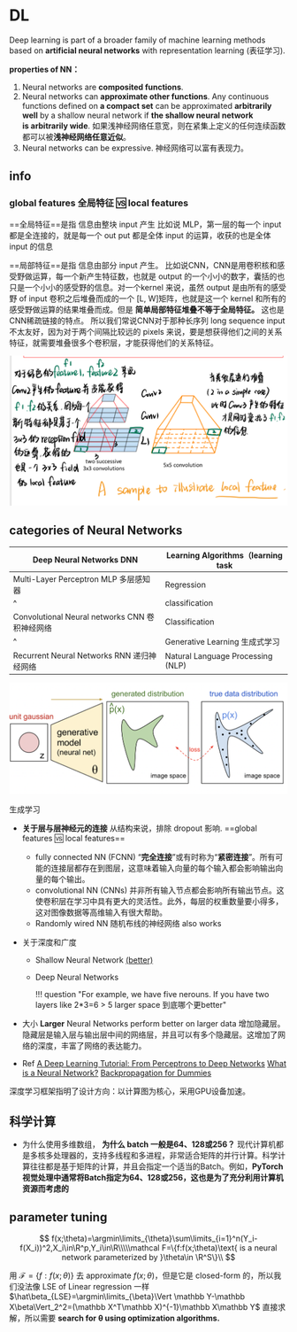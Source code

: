 # DL

Deep learning is part of a broader family of machine learning methods based on **artificial neural networks** with representation learning (表征学习).

**properties of NN：**

1. Neural networks are **composited functions**.
2. Neural networks can **approximate other functions**.
Any continuous functions defined on **a compact set** can be approximated **arbitrarily well** by a shallow neural network if **the shallow neural network is arbitrarily wide**. 如果浅神经网络任意宽，则在紧集上定义的任何连续函数都可以被**浅神经网络任意近似**。
3. Neural networks can be expressive. 神经网络可以富有表现力。

## info

### global features 全局特征 🆚 local features

==全局特征==是指 信息由整块 input 产生
比如说 MLP，第一层的每一个 input 都是全连接的，就是每一个 out put 都是全体 input 的运算，收获的也是全体 input 的信息

==局部特征==是指 信息由部分 input 产生。 比如说CNN，CNN是用卷积核和感受野做运算，每一个新产生特征数，也就是 output 的一个小小的数字，囊括的也只是一个小小的感受野的信息。对一个kernel 来说，虽然 output 是由所有的感受野 of input 卷积之后堆叠而成的一个 [L, W]矩阵，也就是这一个 kernel 和所有的感受野做运算的结果堆叠而成。但是 **简单局部特征堆叠不等于全局特征。** 这也是CNN稀疏链接的特点。
所以我们常说CNN对于那种长序列 long sequence input 不太友好，因为对于两个间隔比较远的 pixels 来说，要是想获得他们之间的关系特征，就需要堆叠很多个卷积层，才能获得他们的关系特征。

![](./pics/CNN_25.jpeg)

## categories of Neural Networks

| Deep Neural Networks DNN | Learning Algorithms（learning task |
| --- | --- |
| Multi-Layer Perceptron MLP 多层感知器  | Regression|
|^| classification |
| Convolutional Neural networks CNN 卷积神经网络 | Classification|
|^|Generative Learning 生成式学习 |
| Recurrent Neural Networks RNN 递归神经网络 | Natural Language Processing (NLP) |

<div class=pic1>
  <img src="./pics/DL_1.png", alt="dl", class=AUTO>
  <p>生成学习</p>
</div>

- **关于层与层神经元的连接**
  从结构来说，排除 dropout 影响. ==global features  🆚 local features==
  - fully connected NN (FCNN)
  “**完全连接**”或有时称为“**紧密连接**”。所有可能的连接层都存在到图层，这意味着输入向量的每个输入都会影响输出向量的每个输出。
  - convolutional NN (CNNs)
  并非所有输入节点都会影响所有输出节点。这使卷积层在学习中具有更大的灵活性。此外，每层的权重数量要小得多，这对图像数据等高维输入有很大帮助。
  - Randomly wired NN
  随机布线的神经网络 also works

- 关于深度和广度
  - Shallow Neural Network <u>(better)</u>
  - Deep Neural Networks

    !!! question "For example, we have five nerouns. If you have two layers like 2*3=6 > 5 larger space 到底哪个更better"
- 大小
    **Larger** Neural Networks perform better on larger data
    增加隐藏层。隐藏层是输入层与输出层中间的网络层，并且可以有多个隐藏层。这增加了网络的深度，丰富了网络的表达能力。

- Ref
  [A Deep Learning Tutorial: From Perceptrons to Deep Networks]
  [What is a Neural Network?]
  [Backpropagation for Dummies]

[What is a Neural Network?]: https://www.tibco.com/reference-center/what-is-a-neural-network

[Backpropagation for Dummies]: https://medium.com/analytics-vidhya/backpropagation-for-dummies-e069410fa585

[A Deep Learning Tutorial: From Perceptrons to Deep Networks]: https://www.toptal.com/machine-learning/an-introduction-to-deep-learning-from-perceptrons-to-deep-networks

深度学习框架指明了设计方向：以计算图为核心，采用GPU设备加速。

## 科学计算

- 为什么使用多维数组， **为什么 batch 一般是64、128或256？**
现代计算机都是多核多处理器的，支持多线程和多进程，非常适合矩阵的并行计算。科学计算往往都是基于矩阵的计算，并且会指定一个适当的Batch。例如，**PyTorch视觉处理中通常将Batch指定为64、128或256，这也是为了充分利用计算机资源而考虑的**

## parameter tuning

$$
f(x;\theta)=\argmin\limits_{\theta}\sum\limits_{i=1}^n(Y_i-f(X_i))^2,X_i\in\R^p,Y_i\in\R\\\\\mathcal F=\{f:f(x;\theta)\text{ is a neural network parameterized by }\theta\in \R^S\}\\
$$

用 $\mathcal F=\{f:f(x;\theta) \}$ 去 approximate $f(x;\theta)$，但是它是 closed-form 的，所以我们没法像 LSE of Linear regression 一样 $\hat\beta_{LSE}=\argmin\limits_{\beta}\Vert \mathbb Y-\mathbb X\beta\Vert_2^2=(\mathbb X^T\mathbb X)^{-1}\mathbb X\mathbb Y$ 直接求解，所以需要 **search for θ using optimization algorithms.**
